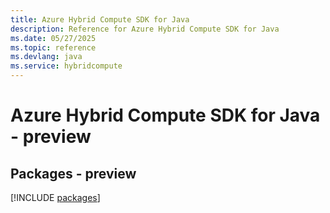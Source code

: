 ```yaml
---
title: Azure Hybrid Compute SDK for Java
description: Reference for Azure Hybrid Compute SDK for Java
ms.date: 05/27/2025
ms.topic: reference
ms.devlang: java
ms.service: hybridcompute
---
```

# Azure Hybrid Compute SDK for Java - preview
## Packages - preview
[!INCLUDE [packages](hybrid-compute-index.md)]